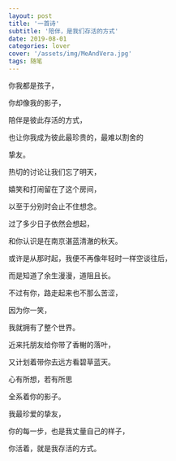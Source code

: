 ```yaml
---
layout: post
title: '一首诗'
subtitle: '陪伴，是我们存活的方式'
date: 2019-08-01
categories: lover
cover: '/assets/img/MeAndVera.jpg'
tags: 随笔
---
```

你我都是孩子，

你却像我的影子，

陪伴是彼此存活的方式，

也让你我成为彼此最珍贵的，最难以割舍的

挚友。

热切的讨论让我们忘了明天，

嬉笑和打闹留在了这个房间，

以至于分别时会止不住想念。

过了多少日子依然会想起，

和你认识是在南京湛蓝清澈的秋天。

或许是从那时起，我便不再像年轻时一样空谈往后，

而是知道了余生漫漫，道阻且长。

不过有你，路走起来也不那么苦涩，

因为你一笑，

我就拥有了整个世界。

近来托朋友给你带了香榭的落叶，

又计划着带你去远方看碧草蓝天。

心有所想，若有所思

全系着你的影子。

我最珍爱的挚友，

你的每一步，也是我丈量自己的样子，

你活着，就是我存活的方式。